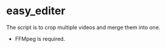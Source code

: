 ﻿# easy_editer
 
 The script is to crop multiple videos and merge them into one.
 
 
 * FFMpeg is required.
